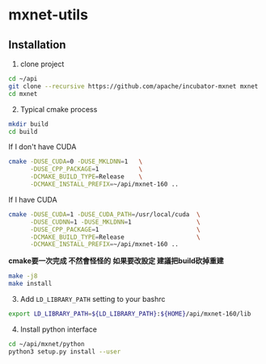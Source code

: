 # mxnet-utils

## Installation

1. clone project
```bash
cd ~/api
git clone --recursive https://github.com/apache/incubator-mxnet mxnet
cd mxnet
```

2. Typical cmake process

```bash
mkdir build
cd build
```

If I don't have CUDA
```bash
cmake -DUSE_CUDA=0 -DUSE_MKLDNN=1   \
      -DUSE_CPP_PACKAGE=1           \
      -DCMAKE_BUILD_TYPE=Release    \
      -DCMAKE_INSTALL_PREFIX=~/api/mxnet-160 ..
```

If I have CUDA
```bash
cmake -DUSE_CUDA=1 -DUSE_CUDA_PATH=/usr/local/cuda  \
      -DUSE_CUDNN=1 -DUSE_MKLDNN=1                  \
      -DUSE_CPP_PACKAGE=1                           \
      -DCMAKE_BUILD_TYPE=Release                    \
      -DCMAKE_INSTALL_PREFIX=~/api/mxnet-160 ..
```

**cmake要一次完成 不然會怪怪的**
**如果要改設定 建議把build砍掉重建**

```bash
make -j8
make install
```

3. Add `LD_LIBRARY_PATH` setting to your bashrc
```bash
export LD_LIBRARY_PATH=${LD_LIBRARY_PATH}:${HOME}/api/mxnet-160/lib
```

4. Install python interface
```bash
cd ~/api/mxnet/python
python3 setup.py install --user
```